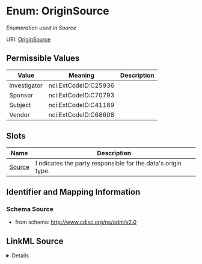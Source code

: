 # Enum: OriginSource




_Enumeration used in Source_



URI: [OriginSource](OriginSource)

## Permissible Values

| Value | Meaning | Description |
| --- | --- | --- |
| Investigator | nci:ExtCodeID:C25936 |  |
| Sponsor | nci:ExtCodeID:C70793 |  |
| Subject | nci:ExtCodeID:C41189 |  |
| Vendor | nci:ExtCodeID:C68608 |  |




## Slots

| Name | Description |
| ---  | --- |
| [Source](Source.md) | I ndicates the party responsible for the data's origin type. |






## Identifier and Mapping Information







### Schema Source


* from schema: http://www.cdisc.org/ns/odm/v2.0




## LinkML Source

<details>
```yaml
name: OriginSource
description: Enumeration used in Source
from_schema: http://www.cdisc.org/ns/odm/v2.0
rank: 1000
permissible_values:
  Investigator:
    text: Investigator
    meaning: nci:ExtCodeID:C25936
    is_a: OriginSource
  Sponsor:
    text: Sponsor
    meaning: nci:ExtCodeID:C70793
    is_a: OriginSource
  Subject:
    text: Subject
    meaning: nci:ExtCodeID:C41189
    is_a: OriginSource
  Vendor:
    text: Vendor
    meaning: nci:ExtCodeID:C68608
    is_a: OriginSource

```
</details>
